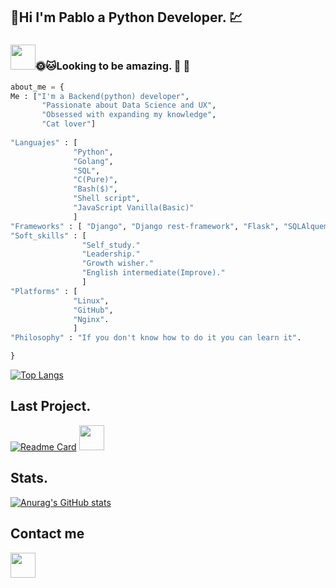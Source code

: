 ## :turtle:Hi I'm Pablo a Python Developer.  :chart: 
### <img src="https://media.giphy.com/media/vFKqnCdLPNOKc/giphy.gif" width="40" height="40" />:sun_with_face::cat:Looking to be amazing. :cactus: :deciduous_tree: 

```python
about_me = {
Me : ["I'm a Backend(python) developer",
       "Passionate about Data Science and UX",
       "Obsessed with expanding my knowledge",
       "Cat lover"]
 
"Languajes" : [
              "Python",
              "Golang",
              "SQL",
              "C(Pure)",
              "Bash($)",
              "Shell script",
              "JavaScript Vanilla(Basic)"
              ]
"Frameworks" : [ "Django", "Django rest-framework", "Flask", "SQLAlquemy",   "Gin", "Gorm" ]
"Soft_skills" : [
                "Self_study."
                "Leadership."
                "Growth wisher."
                "English intermediate(Improve)."
                ]
"Platforms" : [
              "Linux",
              "GitHub",
              "Nginx".
              ]
"Philosophy" : "If you don't know how to do it you can learn it".

}
```


[![Top Langs](https://github-readme-stats.vercel.app/api/top-langs/?username=PabloOsorix&layout=compact&hide=HTML&theme=github_dark)](https://github.com/anuraghazra/github-readme-stats)

## Last Project. 
[![Readme Card](https://github-readme-stats.vercel.app/api/pin/?username=PabloOsorix&repo=AirBnB_clone_v4&theme=github_dark&show_owner=PabloOsorix)](https://github.com/PabloOsorix/AirBnB_clone_v4)  <img src="https://media.giphy.com/media/13HgwGsXF0aiGY/giphy.gif" width="40" height="40" />

## Stats.
[![Anurag's GitHub stats](https://github-readme-stats.vercel.app/api?username=PabloOsorix&theme=github_dark)](https://github.com/anuraghazra/github-readme-stats)


## Contact me
[<img src="https://www.linkedin.com/feed/?doFeedRefresh=true&nis=true&lipi=urn%3Ali%3Apage%3Ad_flagship3_feed%3BOZsv3IgNR7a%2By9fIYPjR5A%3D%3D" width="40" height="40"/>](https://www.linkedin.com/in/pablo-osorio-2747b021a/)


<!--
**PabloOsorix/PabloOsorix** is a ✨ _special_ ✨ repository because its `README.md` (this file) appears on your GitHub profile.

Here are some ideas to get you started:

🔭 I’m currently working on me
- 🌱 I’m currently learning ...
- 👯 I’m looking to collaborate on ...
- 🤔 I’m looking for help with ...
- 💬 Ask me about ...
- 📫 How to reach me: ...
- 😄 Pronouns: ...
- ⚡ Fun fact: ...
-->
